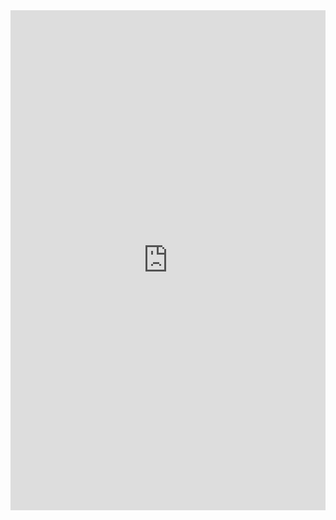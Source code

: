 <iframe class="repl" width="100%" height="800px" frameborder="0" src="https://repl.it/@azablan/fizzBuzz?lite=true"></iframe>
